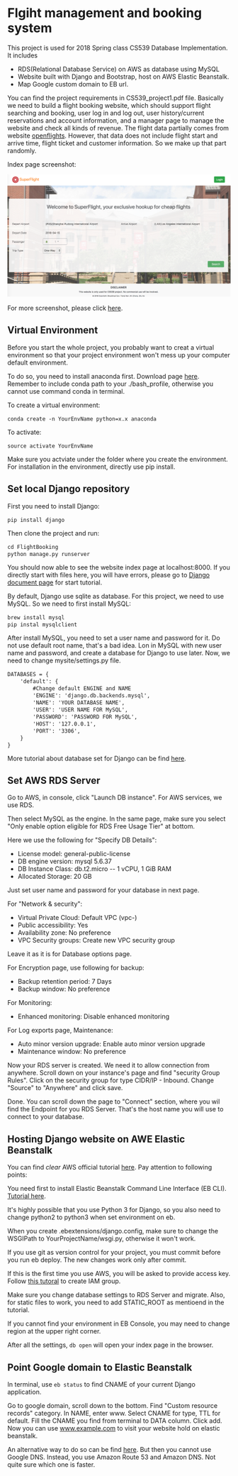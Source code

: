 # Flgiht management and booking system

This project is used for 2018 Spring class CS539 Database Implementation. It includes 

* RDS(Relational Database Service) on AWS as database using MySQL
* Website built with Django and Bootstrap, host on AWS Elastic Beanstalk. 
* Map Google custom domain to EB url.

You can find the project requirements in CS539_project1.pdf file. Basically we need to build a flight booking website, which should support flight searching and booking, user log in and log out, user history/current reservations and account information, and a manager page to manage the website and check all kinds of revenue. The flight data partially comes from website [openflights](https://openflights.org/data.html). However, that data does not include flight start and arrive time, flight ticket and customer information. So we make up that part randomly.

Index page screenshot:

![](/screenshot/index.png "index page")

For more screenshot, please click [here](screenshot).

## Virtual Environment

Before you start the whole project, you probably want to creat a virtual environment so that your project environment won't mess up your computer default environment.

To do so, you need to install anaconda first. Download page [here](https://www.anaconda.com/download/#macos). Remember to include conda path to your ./bash_profile, otherwise you cannot use command conda in terminal.

To create a virtual environment:

```
conda create -n YourEnvName python=x.x anaconda
```

To activate:

```
source activate YourEnvName
```

Make sure you actviate under the folder where you create the environment. For installation in the environment, directly use pip install.

## Set local Django repository

First you need to install Django:

```
pip install django
```

Then clone the project and run:

```
cd FlightBooking
python manage.py runserver
```
You should now able to see the website index page at localhost:8000. If you directly start with files here, you will have errors, please go to [Django document page](https://docs.djangoproject.com/en/2.0/intro/tutorial01/) for start tutorial.

By default, Django use sqlite as database. For this project, we need to use MySQL. So we need to first install MySQL:

```
brew install mysql
pip instal mysqlclient
```

After install MySQL, you need to set a user name and password for it. Do not use default root name, that's a bad idea. Lon in MySQL with new user name and password, and create a database for Django to use later. Now, we need to change mysite/settings.py file.

```
DATABASES = {
	'default': {
		#Change default ENGINE and NAME
		'ENGINE': 'django.db.backends.mysql',
		'NAME': 'YOUR DATABASE NAME',
		'USER': 'USER NAME FOR MySQL',
		'PASSWORD': 'PASSWORD FOR MySQL',
		'HOST': '127.0.0.1',
		'PORT': '3306',
	}
}
```

More tutorial about database set for Django can be find [here](https://docs.djangoproject.com/en/2.0/intro/tutorial02/).

## Set AWS RDS Server

Go to AWS, in console, click "Launch DB instance". For AWS services, we use RDS. 

Then select MySQL as the engine. In the same page, make sure you select "Only enable option eligible for RDS Free Usage Tier" at bottom.

Here we use the following for "Specify DB Details":

* License model: general-public-license
* DB engine version: mysql 5.6.37
* DB Instance Class: db.t2.micro -- 1 vCPU, 1 GiB RAM
* Allocated Storage: 20 GB

Just set user name and password for your database in next page.

For "Network & security":

* Virtual Private Cloud: Default VPC (vpc-<unique number>)
* Public accessibility: Yes
* Availability zone: No preference
* VPC Security groups: Create new VPC security group

Leave it as it is for Database options page.

For Encryption page, use following for backup:

* Backup retention period: 7 Days
* Backup window: No preference 

For Monitoring:

* Enhanced monitoring: Disable enhanced monitoring

For Log exports page, Maintenance:

* Auto minor version upgrade: Enable auto minor version upgrade
* Maintenance window: No preference

Now your RDS server is created. We need it to allow connection from anywhere. Scroll down on your instance's page and find "security Group Rules". Click on the security group for type CIDR/IP - Inbound. Change "Source" to "Anywhere" and click save.

Done. You can scroll down the page to "Connect" section, where you wil find the Endpoint for you RDS Server. That's the host name you will use to connect to your database.

## Hosting Django website on AWE Elastic Beanstalk

You can find *clear* AWS official tutorial [here](https://docs.aws.amazon.com/elasticbeanstalk/latest/dg/create-deploy-python-django.html). Pay attention to following points:

You need first to install Elastic Beanstalk Command Line Interface (EB CLI). [Tutorial here](https://docs.aws.amazon.com/elasticbeanstalk/latest/dg/eb-cli3.html).

It's highly possible that you use Python 3 for Django, so you also need to change python2 to python3 when set environment on eb.

When you create .ebextensions/django.config, make sure to change the WSGIPath to YourProjectName/wsgi.py, otherwise it won't work.

If you use git as version control for your project, you must commit before you run eb deploy. The new changes work only after commit.

If this is the first time you use AWS, you will be asked to provide access key. Follow [this tutoral](https://docs.aws.amazon.com/IAM/latest/UserGuide/id_credentials_access-keys.html) to create IAM group.

Make sure you change database settings to RDS Server and migrate. Also, for static files to work, you need to add STATIC_ROOT as mentioend in the tutorial.

If you cannot find your environment in EB Console, you may need to change region at the upper right corner.

After all the settings, `db open` will open your index page in the browser.

## Point Google domain to Elastic Beanstalk

In terminal, use `eb status` to find CNAME of your current Django application.

Go to google domain, scroll down to the bottom. Find "Custom resource records" category. In NAME, enter www. Select CNAME for type, TTL for default. Fill the CNAME you find from terminal to DATA column. Click add. Now you can use www.example.com to visit your website hold on elastic beanstalk.

An alternative way to do so can be find [here](https://medium.com/@limichelle21/connecting-google-domains-to-amazon-s3-d0d9da467650). But then you cannot use Google DNS. Instead, you use Amazon Route 53 and Amazon DNS. Not quite sure which one is faster.